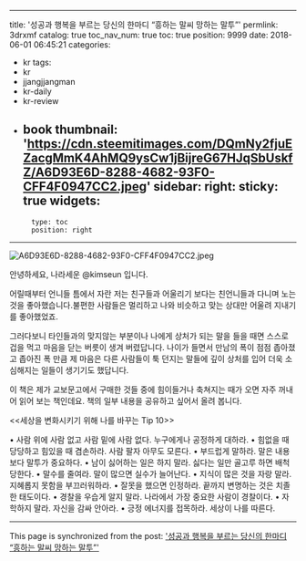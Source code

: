 
---
title: '성공과 행복을 부르는 당신의 한마디 “흥하는 말씨 망하는 말투”'
permlink: 3drxmf
catalog: true
toc_nav_num: true
toc: true
position: 9999
date: 2018-06-01 06:45:21
categories:
- kr
tags:
- kr
- jjangjjangman
- kr-daily
- kr-review
- book
thumbnail: 'https://cdn.steemitimages.com/DQmNy2fjuEZacgMmK4AhMQ9ysCw1jBijreG67HJqSbUskfZ/A6D93E6D-8288-4682-93F0-CFF4F0947CC2.jpeg'
sidebar:
    right:
        sticky: true
widgets:
    -
        type: toc
        position: right
---


![A6D93E6D-8288-4682-93F0-CFF4F0947CC2.jpeg](https://cdn.steemitimages.com/DQmNy2fjuEZacgMmK4AhMQ9ysCw1jBijreG67HJqSbUskfZ/A6D93E6D-8288-4682-93F0-CFF4F0947CC2.jpeg)

안녕하세요, 나라세운 @kimseun 입니다.

어릴때부터 언니들 틈에서 자란 저는 친구들과 어울리기 보다는 친언니들과 다니며 노는 것을 좋아했습니다.불편한 사람들은 멀리하고 나와 비슷하고 맞는 상대만 어울려 지내기를 좋아했었죠.

그러다보니 타인들과의 맞지않는 부분이나 나에게 상처가 되는 말을 들을 때면 스스로 겁을 먹고 마음을 닫는 버릇이 생겨 버렸답니다. 나이가 들면서 만남의 폭이 점점 좁아졌고 좁아진 폭 만큼 제 마음은 다른 사람들이 툭 던지는 말들에 깊이 상처를 입어 더욱 소심해지는 일들이 생기기도 했답니다.

이 책은 제가 교보문고에서 구매한 것들 중에 힘이들거나 축쳐지는 때가 오면 자주 꺼내어 읽어 보는 책인데요. 책의 일부 내용을 공유하고 싶어서 올려 봅니다.



<<세상을 변화시키기 위해 나를 바꾸는 Tip 10>>

• 사람 위에 사람 없고 사람 밑에 사람 없다. 누구에게나 공정하게 대하라.
• 힘없을 때 당당하고 힘있을 때 겸손하라. 사람 팔자 아무도 모른다.
• 부드럽게 말하라. 말은 내용보다 말투가 중요하다.
• 남이 싫어하는 일은 하지 말라. 싫다는 일만 골고루 하면 배척당한다.
• 말수를 줄여라. 말이 많으면 실수가 늘어난다.
• 지식이 많은 것을 자랑 말라. 지혜롭지 못함을 부끄러워하라.
• 잘못을 했으면 인정하라. 끝까지 변명하는 것은 치졸한 태도이다.
• 경찰을 우습게 알지 말라. 나라에서 가장 중요한 사람이 경찰이다.
• 자학하지 말라. 자신을 감싸 안아라.
• 긍정 에너지를 접목하라. 세상이 나를 따른다.

- - -

This page is synchronized from the post: ['성공과 행복을 부르는 당신의 한마디 “흥하는 말씨 망하는 말투”'](https://steemit.com/@kimseun/3drxmf)
